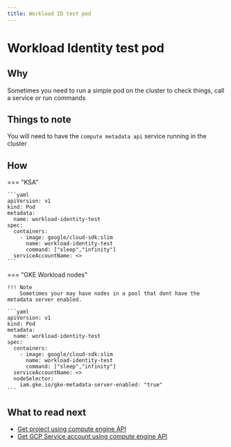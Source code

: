 ```yaml
---
title: Workload ID test pod
---
```


# Workload Identity test pod

## Why
  
Sometimes you need to run a simple pod on the cluster to check things, call a service or run commands

## Things to note

You will need to have the `compute metadata api` service running in the cluster


## How

=== "KSA"

    ```yaml
    apiVersion: v1
    kind: Pod
    metadata:
      name: workload-identity-test
    spec:
      containers:
        - image: google/cloud-sdk:slim
          name: workload-identity-test
          command: ["sleep","infinity"]
      serviceAccountName: <>
    ```

=== "GKE Workload nodes"

    !!! Note
        Sometimes your may have nodes in a pool that dont have the metadata server enabled.

    ```yaml
    apiVersion: v1
    kind: Pod
    metadata:
      name: workload-identity-test
    spec:
      containers:
        - image: google/cloud-sdk:slim
          name: workload-identity-test
          command: ["sleep","infinity"]
      serviceAccountName: <>
      nodeSelector:
        iam.gke.io/gke-metadata-server-enabled: "true"
    ```

## What to read next

* [Get project using compute engine API](../google-cloud/api-get-project.md)
* [Get GCP Service account using compute engine API](../google-cloud/api-get-sa.md)